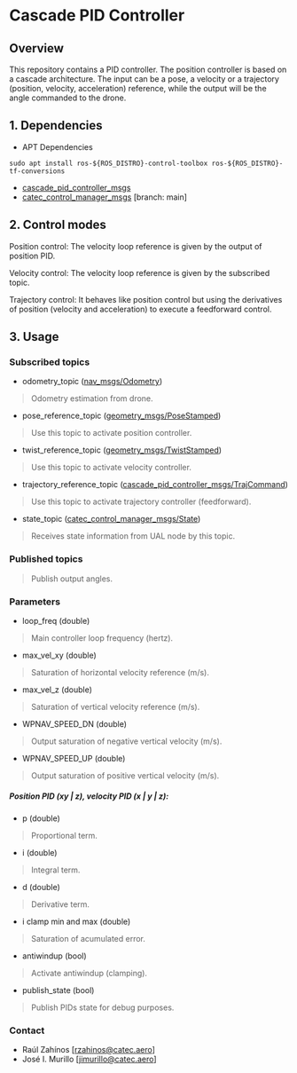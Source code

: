 # Cascade PID Controller

## Overview

This repository contains a PID controller. The position controller is based on a cascade architecture. The input can be a pose, a velocity or a trajectory (position, velocity, acceleration) reference, while the output will be the angle commanded to the drone.

## 1. Dependencies


* APT Dependencies
```
sudo apt install ros-${ROS_DISTRO}-control-toolbox ros-${ROS_DISTRO}-tf-conversions
```

* [cascade_pid_controller_msgs](https://bitbucket.org/fadacatec-ondemand/cascade_pid_controller_msgs)
* [catec_control_manager_msgs](https://bitbucket.org/fadacatec-ondemand/catec_control_manager_msgs) [branch: main]

## 2. Control modes

Position control: The velocity loop reference is given by the output of position PID.

Velocity control: The velocity loop reference is given by the subscribed topic.

Trajectory control: It behaves like position control but using the derivatives of position (velocity and acceleration) to execute a feedforward control.

## 3. Usage

### Subscribed topics

- odometry_topic ([nav_msgs/Odometry](http://docs.ros.org/api/nav_msgs/html/msg/Odometry.html))
> Odometry estimation from drone.

- pose_reference_topic ([geometry_msgs/PoseStamped](http://docs.ros.org/api/geometry_msgs/html/msg/PoseStamped.html))
> Use this topic to activate position controller. 

- twist_reference_topic ([geometry_msgs/TwistStamped](http://docs.ros.org/api/geometry_msgs/html/msg/TwistStamped.html))
> Use this topic to activate velocity controller. 

- trajectory_reference_topic ([cascade_pid_controller_msgs/TrajCommand](https://bitbucket.org/fadacatec-ondemand/cascade_pid_controller_msgs/src/master/msg/TrajCommand.msg))
> Use this topic to activate trajectory controller (feedforward). 

- state_topic ([catec_control_manager_msgs/State](https://bitbucket.org/fadacatec-ondemand/catec_control_manager_msgs/src/main/msg/State.msg))
> Receives state information from UAL node by this topic.

### Published topics

> Publish output angles.

### Parameters

- loop_freq (double)
> Main controller loop frequency (hertz).

- max_vel_xy (double)
> Saturation of horizontal velocity reference (m/s).

- max_vel_z (double)
> Saturation of vertical velocity reference (m/s).

- WPNAV_SPEED_DN (double)
> Output saturation of negative vertical velocity (m/s).

- WPNAV_SPEED_UP (double)
> Output saturation of positive vertical velocity (m/s).

##### Position PID (xy | z), velocity PID (x | y | z):

- p (double)
> Proportional term.

- i (double)
> Integral term.

- d (double)
> Derivative term.

- i clamp min and max (double)
> Saturation of acumulated error.

- antiwindup (bool)
> Activate antiwindup (clamping).

- publish_state (bool)
> Publish PIDs state for debug purposes.


### Contact

- Raúl Zahínos [rzahinos@catec.aero]
- José I. Murillo [jimurillo@catec.aero]